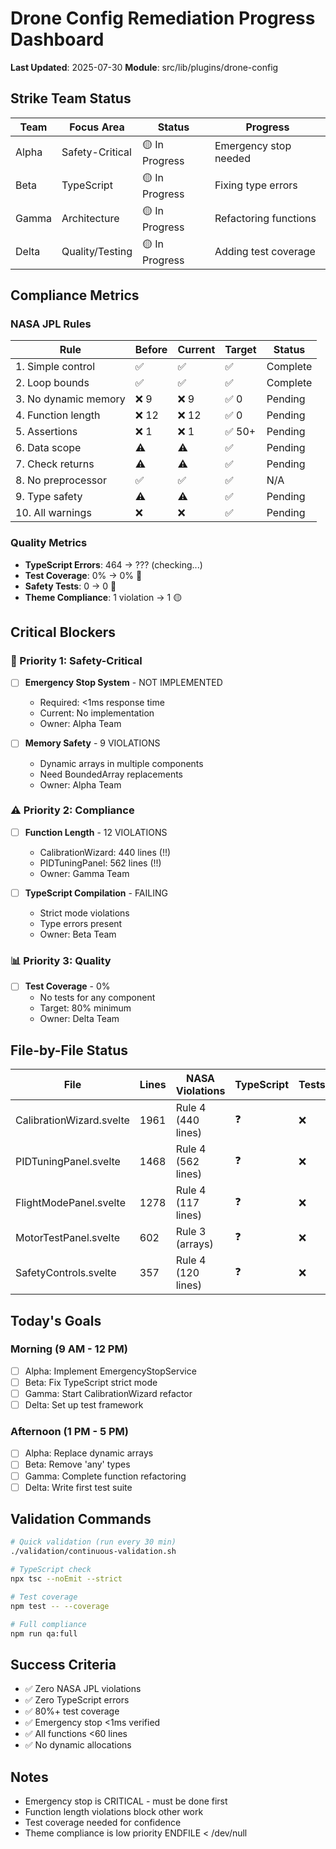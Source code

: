 # Drone Config Remediation Progress Dashboard
**Last Updated**: 2025-07-30
**Module**: src/lib/plugins/drone-config

## Strike Team Status

| Team | Focus Area | Status | Progress |
|------|------------|--------|----------|
| Alpha | Safety-Critical | 🟡 In Progress | Emergency stop needed |
| Beta | TypeScript | 🟡 In Progress | Fixing type errors |
| Gamma | Architecture | 🟡 In Progress | Refactoring functions |
| Delta | Quality/Testing | 🟡 In Progress | Adding test coverage |

## Compliance Metrics

### NASA JPL Rules
| Rule | Before | Current | Target | Status |
|------|--------|---------|--------|--------|
| 1. Simple control | ✅ | ✅ | ✅ | Complete |
| 2. Loop bounds | ✅ | ✅ | ✅ | Complete |
| 3. No dynamic memory | ❌ 9 | ❌ 9 | ✅ 0 | Pending |
| 4. Function length | ❌ 12 | ❌ 12 | ✅ 0 | Pending |
| 5. Assertions | ❌ 1 | ❌ 1 | ✅ 50+ | Pending |
| 6. Data scope | ⚠️ | ⚠️ | ✅ | Pending |
| 7. Check returns | ⚠️ | ⚠️ | ✅ | Pending |
| 8. No preprocessor | ✅ | ✅ | ✅ | N/A |
| 9. Type safety | ⚠️ | ⚠️ | ✅ | Pending |
| 10. All warnings | ❌ | ❌ | ✅ | Pending |

### Quality Metrics
- **TypeScript Errors**: 464 → ??? (checking...)
- **Test Coverage**: 0% → 0% 🔴
- **Safety Tests**: 0 → 0 🔴
- **Theme Compliance**: 1 violation → 1 🟡

## Critical Blockers

### 🚨 Priority 1: Safety-Critical
- [ ] **Emergency Stop System** - NOT IMPLEMENTED
  - Required: <1ms response time
  - Current: No implementation
  - Owner: Alpha Team
  
- [ ] **Memory Safety** - 9 VIOLATIONS
  - Dynamic arrays in multiple components
  - Need BoundedArray replacements
  - Owner: Alpha Team

### ⚠️ Priority 2: Compliance
- [ ] **Function Length** - 12 VIOLATIONS
  - CalibrationWizard: 440 lines (\!\!)
  - PIDTuningPanel: 562 lines (\!\!)
  - Owner: Gamma Team

- [ ] **TypeScript Compilation** - FAILING
  - Strict mode violations
  - Type errors present
  - Owner: Beta Team

### 📊 Priority 3: Quality
- [ ] **Test Coverage** - 0%
  - No tests for any component
  - Target: 80% minimum
  - Owner: Delta Team

## File-by-File Status

| File | Lines | NASA Violations | TypeScript | Tests |
|------|-------|----------------|------------|-------|
| CalibrationWizard.svelte | 1961 | Rule 4 (440 lines) | ❓ | ❌ |
| PIDTuningPanel.svelte | 1468 | Rule 4 (562 lines) | ❓ | ❌ |
| FlightModePanel.svelte | 1278 | Rule 4 (117 lines) | ❓ | ❌ |
| MotorTestPanel.svelte | 602 | Rule 3 (arrays) | ❓ | ❌ |
| SafetyControls.svelte | 357 | Rule 4 (120 lines) | ❓ | ❌ |

## Today's Goals

### Morning (9 AM - 12 PM)
- [ ] Alpha: Implement EmergencyStopService
- [ ] Beta: Fix TypeScript strict mode
- [ ] Gamma: Start CalibrationWizard refactor
- [ ] Delta: Set up test framework

### Afternoon (1 PM - 5 PM)
- [ ] Alpha: Replace dynamic arrays
- [ ] Beta: Remove 'any' types
- [ ] Gamma: Complete function refactoring
- [ ] Delta: Write first test suite

## Validation Commands

```bash
# Quick validation (run every 30 min)
./validation/continuous-validation.sh

# TypeScript check
npx tsc --noEmit --strict

# Test coverage
npm test -- --coverage

# Full compliance
npm run qa:full
```

## Success Criteria
- ✅ Zero NASA JPL violations
- ✅ Zero TypeScript errors
- ✅ 80%+ test coverage
- ✅ Emergency stop <1ms verified
- ✅ All functions <60 lines
- ✅ No dynamic allocations

## Notes
- Emergency stop is CRITICAL - must be done first
- Function length violations block other work
- Test coverage needed for confidence
- Theme compliance is low priority
ENDFILE < /dev/null
